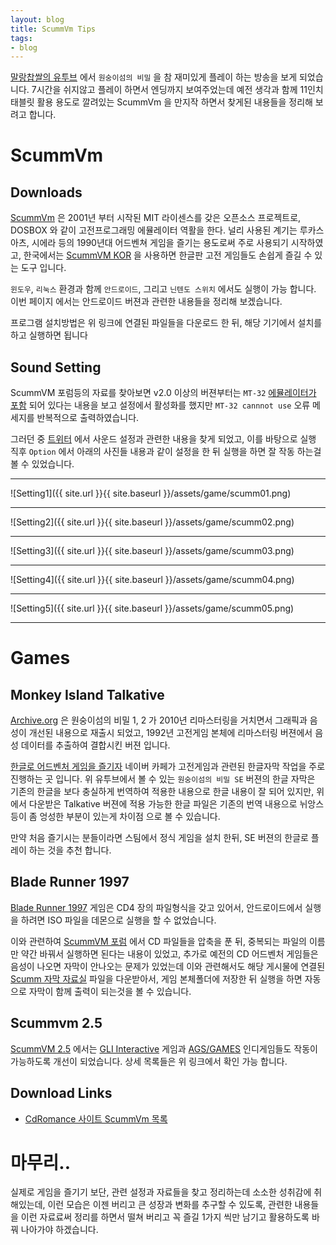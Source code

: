 ```yaml
---
layout: blog
title: ScummVm Tips
tags: 
- blog
---
```


[말랑찹쌀의 유투브](https://youtu.be/-ZVCGJZweb4) 에서 `원숭이섬의 비밀` 을 참 재미있게 플레이 하는 방송을 보게 되었습니다. 7시간을 쉬지않고 플레이 하면서 엔딩까지 보여주었는데 예전 생각과 함께 11인치 태블릿 활용 용도로 깔려있는 ScummVm 을 만지작 하면서 찾게된 내용들을 정리해 보려고 합니다.

# ScummVm 

## Downloads

[ScummVm](https://github.com/scummvm/scummvm) 은 2001년 부터 시작된 MIT 라이센스를 갖은 오픈소스 프로젝트로, DOSBOX 와 같이 고전프로그래밍 에뮬레이터 역활을 한다. 널리 사용된 계기는 루카스아츠, 시에라 등의 1990년대 어드벤쳐 게임을 즐기는 용도로써 주로 사용되기 시작하였고, 한국에서는 [ScummVM KOR](https://github.com/nuridol/scummvm-kor/releases/tag/2.1.0) 을 사용하면 한글판 고전 게임들도 손쉽게 즐길 수 있는 도구 입니다.

`윈도우`, `리눅스` 환경과 함께 `안드로이드`, 그리고 `닌텐도 스위치` 에서도 실행이 가능 합니다. 이번 페이지 에서는 안드로이드 버젼과 관련한 내용들을 정리해 보겠습니다.

프로그램 설치방법은 위 링크에 연결된 파일들을 다운로드 한 뒤, 해당 기기에서 설치를 하고 실행하면 됩니다

## Sound Setting

ScummVM 포럼등의 자료를 찾아보면 v2.0 이상의 버젼부터는 `MT-32` [에뮬레이터가 포함](https://docs.scummvm.org/en/latest/advanced_topics/understand_audio.html) 되어 있다는 내용을 보고 설정에서 활성화를 했지만 `MT-32 cannnot use` 오류 메세지를 반복적으로 출력하였습니다.

그러던 중 [트위터](https://twitter.com/angbffff/status/1326013787791523840) 에서 사운드 설정과 관련한 내용을 찾게 되었고, 이를 바탕으로 실행 직후 `Option` 에서 아래의 사진들 내용과 같이 설정을 한 뒤 실행을 하면 잘 작동 하는걸 볼 수 있었습니다.

<hr>

![Setting1]({{ site.url }}{{ site.baseurl }}/assets/game/scumm01.png)

<hr>

![Setting2]({{ site.url }}{{ site.baseurl }}/assets/game/scumm02.png)

<hr>

![Setting3]({{ site.url }}{{ site.baseurl }}/assets/game/scumm03.png)

<hr>

![Setting4]({{ site.url }}{{ site.baseurl }}/assets/game/scumm04.png)

<hr>

![Setting5]({{ site.url }}{{ site.baseurl }}/assets/game/scumm05.png)

<hr>

# Games

## Monkey Island Talkative

[Archive.org](https://archive.org/details/monkeyisland1and2ute) 은 원숭이섬의 비밀 1, 2 가 2010년 리마스터링을 거치면서 그래픽과 음성이 개선된 내용으로 재출시 되었고, 1992년 고전게임 본체에 리마스터링 버젼에서 음성 데이터를 추출하여 결합시킨 버젼 입니다.

[한글로 어드벤처 게임을 즐기자](https://cafe.naver.com/koreaadv/1534) 네이버 카페가 고전게임과 관련된 한글자막 작업을 주로 진행하는 곳 입니다. 위 유투브에서 볼 수 있는 `원숭이섬의 비밀 SE` 버젼의 한글 자막은 기존의 한글을 보다 충실하게 번역하여 적용한 내용으로 한글 내용이 잘 되어 있지만, 위에서 다운받은 Talkative 버젼에 적용 가능한 한글 파일은 기존의 번역 내용으로 뉘앙스 등이 좀 엉성한 부분이 있는게 차이점 으로 볼 수 있습니다.

만약 처음 즐기시는 분들이라면 스팀에서 정식 게임을 설치 한뒤, SE 버젼의 한글로 플레이 하는 것을 추천 합니다.

## Blade Runner 1997

[Blade Runner 1997](https://abandonwaregames.net/game/blade-runner) 게임은 CD4 장의 파일형식을 갖고 있어서, 안드로이드에서 실행을 하려면 ISO 파일을 데몬으로 실행을 할 수 없었습니다. 

이와 관련하여 [ScummVM 포럼](https://forums.scummvm.org/viewtopic.php?t=14900) 에서 CD 파일들을 압축을 푼 뒤, 중복되는 파일의 이름만 약간 바꿔서 실행하면 된다는 내용이 있었고, 추가로 예전의 CD 어드벤처 게임들은 음성이 나오면 자막이 안나오는 문제가 있었는데 이와 관련해서도 해당 게시물에 연결된 [Scumm 자막 자료실](https://www.scummvm.org/games/#addons-bladerunner) 파일을 다운받아서, 게임 본체폴더에 저장한 뒤 실행을 하면 자동으로 자막이 함께 출력이 되는것을 볼 수 있습니다.

## Scummvm 2.5

[ScummVM 2.5](https://gamingretro.co.uk/scummvm-celebrates-20-years-with-big-update/) 에서는 [GLI Interactive](https://wiki.scummvm.org/index.php?title=Glk/Glulxe) 게임과 [AGS/GAMES](https://wiki.scummvm.org/index.php?title=AGS/Games) 인디게임들도 작동이 가능하도록 개선이 되었습니다. 상세 목록들은 위 링크에서 확인 가능 합니다.

## Download Links
- [CdRomance 사이트 ScummVm 목록](https://cdromance.com/scummvm/)

# 마무리..

실제로 게임을 즐기기 보단, 관련 설정과 자료들을 찾고 정리하는데 소소한 성취감에 취해있는데, 이런 모습은 이젠 버리고 큰 성장과 변화를 추구할 수 있도록, 관련한 내용들을 이런 자료료써 정리를 하면서 떨쳐 버리고 꼭 즐길 1가지 씩만 남기고 활용하도록 바꿔 나아가야 하겠습니다.